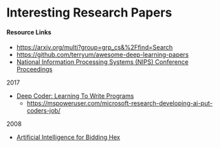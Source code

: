 Interesting Research Papers
====

#### Resource Links
* https://arxiv.org/multi?group=grp_cs&%2Ffind=Search
* https://github.com/terryum/awesome-deep-learning-papers
* [National Information Processing Systems (NIPS) Conference Proceedings](https://papers.nips.cc/)


2017
* [Deep Coder: Learning To Write Programs](https://openreview.net/pdf?id=ByldLrqlx) 
  * https://mspoweruser.com/microsoft-research-developing-ai-put-coders-job/

2008
* [Artificial Intelligence for Bidding Hex](http://arxiv.org/abs/0812.3677)
